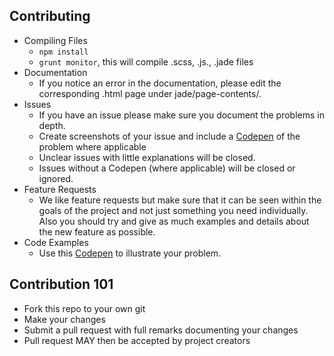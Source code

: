 ## Contributing
- Compiling Files
  - `npm install`
  - `grunt monitor`, this will compile .scss, .js., .jade files
- Documentation
  - If you notice an error in the documentation, please edit the corresponding .html page under jade/page-contents/.
- Issues
  - If you have an issue please make sure you document the problems in depth.
  - Create screenshots of your issue and include a [Codepen](http://codepen.io/Dogfalo/pen/xbzPQV) of the problem where applicable
  - Unclear issues with little explanations will be closed.
  - Issues without a Codepen (where applicable) will be closed or ignored.
- Feature Requests
  - We like feature requests but make sure that it can be seen within the goals of the project and not just something you need individually. Also you should try and give as much examples and details about the new feature as possible.
- Code Examples
  - Use this [Codepen](http://codepen.io/Dogfalo/pen/xbzPQV) to illustrate your problem.

## Contribution 101
- Fork this repo to your own git
- Make your changes
- Submit a pull request with full remarks documenting your changes
- Pull request MAY then be accepted by project creators
